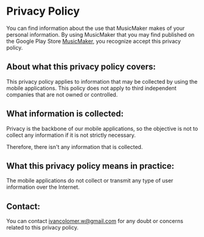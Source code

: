 # Privacy Policy
You can find information about the use that MusicMaker makes of your personal information. By using MusicMaker that you may find published on the Google Play Store [MusicMaker](https://play.google.com/store/apps/details?id=io.github.ivancolomer.musicalnotesmaker), you recognize accept this privacy policy.

## About what this privacy policy covers:
This privacy policy applies to information that may be collected by using the mobile applications. This policy does not apply to third independent companies that are not owned or controlled.

## What information is collected:
Privacy is the backbone of our mobile applications, so the objective is not to collect any information if it is not strictly necessary.

Therefore, there isn't any information that is collected.

## What this privacy policy means in practice:
The mobile applications do not collect or transmit any type of user information over the Internet.

## Contact:
You can contact [ivancolomer.w@gmail.com](mailto:ivancolomer.w@gmail.com) for any doubt or concerns related to this privacy policy.


